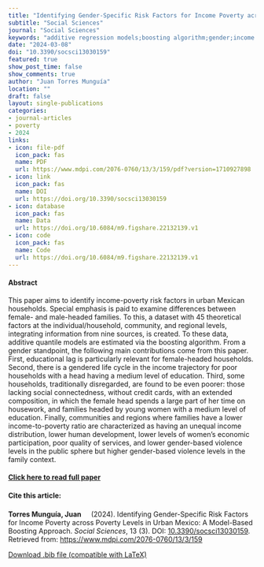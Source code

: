 ```yaml
---
title: "Identifying Gender-Specific Risk Factors for Income Poverty across Poverty Levels in Urban Mexico: A Model-Based Boosting Approach"
subtitle: "Social Sciences"
journal: "Social Sciences"
keywords: "additive regression models;boosting algorithm;gender;income poverty"
date: "2024-03-08"
doi: "10.3390/socsci13030159"
featured: true
show_post_time: false
show_comments: true
author: "Juan Torres Munguía"
location: ""
draft: false
layout: single-publications
categories:
- journal-articles
- poverty
- 2024
links:
- icon: file-pdf
  icon_pack: fas
  name: PDF
  url: https://www.mdpi.com/2076-0760/13/3/159/pdf?version=1710927898
- icon: link
  icon_pack: fas
  name: DOI
  url: https://doi.org/10.3390/socsci13030159
- icon: database
  icon_pack: fas
  name: Data
  url: https://doi.org/10.6084/m9.figshare.22132139.v1
- icon: code
  icon_pack: fas
  name: Code
  url: https://doi.org/10.6084/m9.figshare.22132139.v1
---
```




<h4> Abstract </h4>
<p> This paper aims to identify income-poverty risk factors in urban Mexican households. Special emphasis is paid to examine differences between female- and male-headed families. To this, a dataset with 45 theoretical factors at the individual/household, community, and regional levels, integrating information from nine sources, is created. To these data, additive quantile models are estimated via the boosting algorithm. From a gender standpoint, the following main contributions come from this paper. First, educational lag is particularly relevant for female-headed households. Second, there is a gendered life cycle in the income trajectory for poor households with a head having a medium level of education. Third, some households, traditionally disregarded, are found to be even poorer: those lacking social connectedness, without credit cards, with an extended composition, in which the female head spends a large part of her time on housework, and families headed by young women with a medium level of education. Finally, communities and regions where families have a lower income-to-poverty ratio are characterized as having an unequal income distribution, lower human development, lower levels of women’s economic participation, poor quality of services, and lower gender-based violence levels in the public sphere but higher gender-based violence levels in the family context. </p>

<h4> <a href="https://www.mdpi.com/2076-0760/13/3/159" target="_blank"> Click here to read full paper </a></h4>

<h4>Cite this article: </h4>
<p><b>Torres Munguía, Juan<a href="https://orcid.org/0000-0003-3432-6941" target="_blank"><img src="https://fontawesome.com/icons/orcid?f=brands&s=solid" height="16" width="16" ></a></b> (2024). Identifying Gender-Specific Risk Factors for Income Poverty across Poverty Levels in Urban Mexico: A Model-Based Boosting Approach. <i>Social Sciences</i>, 13 (3). DOI: <a href="https://www.mdpi.com/2076-0760/13/3/159" target="_blank">10.3390/socsci13030159</a>. Retrieved from: <a href="https://www.mdpi.com/2076-0760/13/3/159" target="_blank">https://www.mdpi.com/2076-0760/13/3/159</a></p>

<a href="cite.bib" download="cite.bib" class="button"> Download .bib file (compatible with LaTeX) </a>
